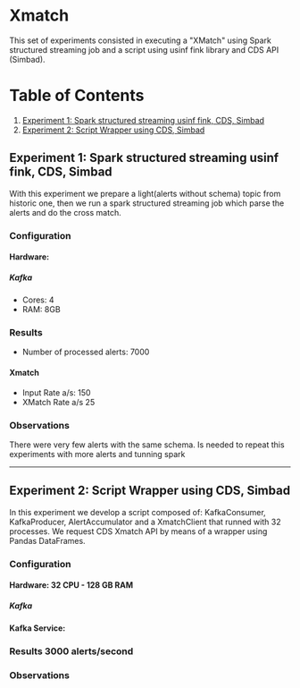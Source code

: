 # Xmatch

This set of experiments consisted in executing a "XMatch" using Spark structured streaming job and a script using usinf fink library and CDS API (Simbad).


# Table of Contents
1. [Experiment 1: Spark structured streaming usinf fink, CDS, Simbad](#experiment1)
2. [Experiment 2: Script Wrapper using CDS, Simbad](#experiment2)

<a id='experiment1'></a>
## Experiment 1: Spark structured streaming usinf fink, CDS, Simbad
With this experiment we prepare a light(alerts without schema) topic from historic one, then we run a spark structured streaming job which parse the alerts and do the cross match.

### Configuration
#### Hardware:
##### Kafka
* Cores: 4
* RAM: 8GB

### Results
* Number of processed alerts: 7000
#### Xmatch
* Input Rate a/s: 150
* XMatch Rate a/s 25

### Observations
There were very few alerts with the same schema.
Is needed to repeat this experiments with more alerts and tunning spark


---

<a id='experiment2'></a>
## Experiment 2: Script Wrapper using CDS, Simbad
In this experiment we develop a script composed of:  KafkaConsumer, KafkaProducer, AlertAccumulator and a XmatchClient that runned with 32 processes. We request CDS Xmatch API by means of a wrapper using Pandas DataFrames.
### Configuration
#### Hardware: 32 CPU - 128 GB RAM
##### Kafka
#### Kafka Service:
### Results 3000 alerts/second
### Observations
